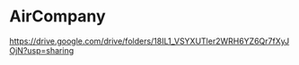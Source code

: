 # AirCompany

https://drive.google.com/drive/folders/18IL1_VSYXUTler2WRH6YZ6Qr7fXyJOjN?usp=sharing 
